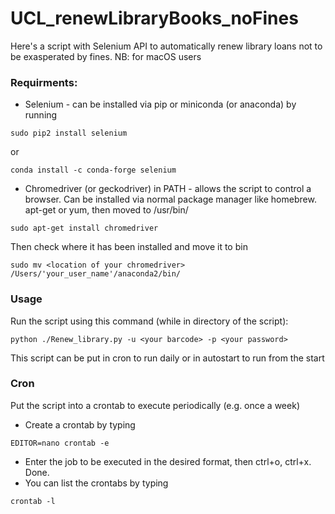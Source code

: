 # UCL_renewLibraryBooks_noFines
Here's a script with Selenium API to automatically renew library loans not to be exasperated by fines.
NB: for macOS users

### Requirments:
* Selenium - can be installed via pip or miniconda (or anaconda) by running
```
sudo pip2 install selenium
```
  or
```
conda install -c conda-forge selenium 
```
* Chromedriver (or geckodriver) in PATH - allows the script to control a browser. Can be installed via normal package manager like homebrew. apt-get or yum, then moved to /usr/bin/
```
sudo apt-get install chromedriver
```
Then check where it has been installed and move it to bin
```
sudo mv <location of your chromedriver> /Users/'your_user_name'/anaconda2/bin/
```
### Usage
Run the script using this command (while in directory of the script):
```
python ./Renew_library.py -u <your barcode> -p <your password>
```
This script can be put in cron to run daily or in autostart to run from the start

### Cron
Put the script into a crontab to execute periodically (e.g. once a week)
* Create a crontab by typing
```
EDITOR=nano crontab -e
```
* Enter the job to be executed in the desired format, then ctrl+o, ctrl+x. Done.
* You can list the crontabs by typing
```
crontab -l
```
